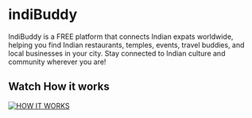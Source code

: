 # __indiBuddy__
IndiBuddy is a FREE platform that connects Indian expats worldwide, helping you find Indian restaurants, temples, events, travel buddies, and local businesses in your city. Stay connected to Indian culture and community wherever you are!


## Watch How it works 
[![HOW IT WORKS](https://i.ytimg.com/vi/iEusanNfVNA/maxresdefault.jpg)](https://www.youtube.com/embed/iEusanNfVNA?si=DeJCZzdJ89sO-yvH)
